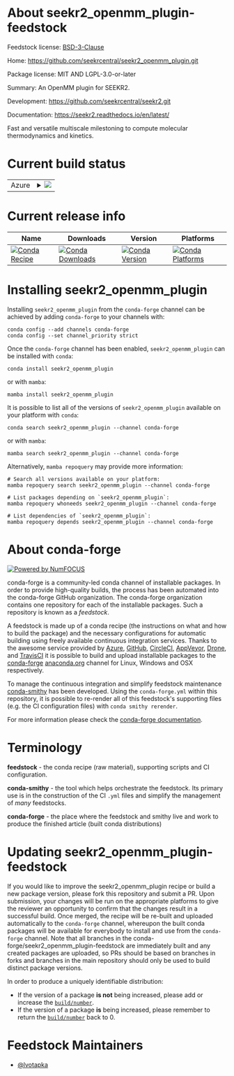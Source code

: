 About seekr2_openmm_plugin-feedstock
====================================

Feedstock license: [BSD-3-Clause](https://github.com/conda-forge/seekr2_openmm_plugin-feedstock/blob/master/LICENSE.txt)

Home: https://github.com/seekrcentral/seekr2_openmm_plugin.git

Package license: MIT AND LGPL-3.0-or-later

Summary: An OpenMM plugin for SEEKR2.

Development: https://github.com/seekrcentral/seekr2.git

Documentation: https://seekr2.readthedocs.io/en/latest/

Fast and versatile multiscale milestoning to compute molecular
thermodynamics and kinetics.


Current build status
====================


<table>
    
  <tr>
    <td>Azure</td>
    <td>
      <details>
        <summary>
          <a href="https://dev.azure.com/conda-forge/feedstock-builds/_build/latest?definitionId=13674&branchName=master">
            <img src="https://dev.azure.com/conda-forge/feedstock-builds/_apis/build/status/seekr2_openmm_plugin-feedstock?branchName=master">
          </a>
        </summary>
        <table>
          <thead><tr><th>Variant</th><th>Status</th></tr></thead>
          <tbody><tr>
              <td>linux_64_c_compiler_version11cuda_compilernvcccuda_compiler_version11.8cxx_compiler_version11python3.10.____cpython</td>
              <td>
                <a href="https://dev.azure.com/conda-forge/feedstock-builds/_build/latest?definitionId=13674&branchName=master">
                  <img src="https://dev.azure.com/conda-forge/feedstock-builds/_apis/build/status/seekr2_openmm_plugin-feedstock?branchName=master&jobName=linux&configuration=linux%20linux_64_c_compiler_version11cuda_compilernvcccuda_compiler_version11.8cxx_compiler_version11python3.10.____cpython" alt="variant">
                </a>
              </td>
            </tr><tr>
              <td>linux_64_c_compiler_version11cuda_compilernvcccuda_compiler_version11.8cxx_compiler_version11python3.11.____cpython</td>
              <td>
                <a href="https://dev.azure.com/conda-forge/feedstock-builds/_build/latest?definitionId=13674&branchName=master">
                  <img src="https://dev.azure.com/conda-forge/feedstock-builds/_apis/build/status/seekr2_openmm_plugin-feedstock?branchName=master&jobName=linux&configuration=linux%20linux_64_c_compiler_version11cuda_compilernvcccuda_compiler_version11.8cxx_compiler_version11python3.11.____cpython" alt="variant">
                </a>
              </td>
            </tr><tr>
              <td>linux_64_c_compiler_version11cuda_compilernvcccuda_compiler_version11.8cxx_compiler_version11python3.12.____cpython</td>
              <td>
                <a href="https://dev.azure.com/conda-forge/feedstock-builds/_build/latest?definitionId=13674&branchName=master">
                  <img src="https://dev.azure.com/conda-forge/feedstock-builds/_apis/build/status/seekr2_openmm_plugin-feedstock?branchName=master&jobName=linux&configuration=linux%20linux_64_c_compiler_version11cuda_compilernvcccuda_compiler_version11.8cxx_compiler_version11python3.12.____cpython" alt="variant">
                </a>
              </td>
            </tr><tr>
              <td>linux_64_c_compiler_version11cuda_compilernvcccuda_compiler_version11.8cxx_compiler_version11python3.8.____cpython</td>
              <td>
                <a href="https://dev.azure.com/conda-forge/feedstock-builds/_build/latest?definitionId=13674&branchName=master">
                  <img src="https://dev.azure.com/conda-forge/feedstock-builds/_apis/build/status/seekr2_openmm_plugin-feedstock?branchName=master&jobName=linux&configuration=linux%20linux_64_c_compiler_version11cuda_compilernvcccuda_compiler_version11.8cxx_compiler_version11python3.8.____cpython" alt="variant">
                </a>
              </td>
            </tr><tr>
              <td>linux_64_c_compiler_version11cuda_compilernvcccuda_compiler_version11.8cxx_compiler_version11python3.9.____73_pypy</td>
              <td>
                <a href="https://dev.azure.com/conda-forge/feedstock-builds/_build/latest?definitionId=13674&branchName=master">
                  <img src="https://dev.azure.com/conda-forge/feedstock-builds/_apis/build/status/seekr2_openmm_plugin-feedstock?branchName=master&jobName=linux&configuration=linux%20linux_64_c_compiler_version11cuda_compilernvcccuda_compiler_version11.8cxx_compiler_version11python3.9.____73_pypy" alt="variant">
                </a>
              </td>
            </tr><tr>
              <td>linux_64_c_compiler_version11cuda_compilernvcccuda_compiler_version11.8cxx_compiler_version11python3.9.____cpython</td>
              <td>
                <a href="https://dev.azure.com/conda-forge/feedstock-builds/_build/latest?definitionId=13674&branchName=master">
                  <img src="https://dev.azure.com/conda-forge/feedstock-builds/_apis/build/status/seekr2_openmm_plugin-feedstock?branchName=master&jobName=linux&configuration=linux%20linux_64_c_compiler_version11cuda_compilernvcccuda_compiler_version11.8cxx_compiler_version11python3.9.____cpython" alt="variant">
                </a>
              </td>
            </tr>
          </tbody>
        </table>
      </details>
    </td>
  </tr>
</table>

Current release info
====================

| Name | Downloads | Version | Platforms |
| --- | --- | --- | --- |
| [![Conda Recipe](https://img.shields.io/badge/recipe-seekr2_openmm_plugin-green.svg)](https://anaconda.org/conda-forge/seekr2_openmm_plugin) | [![Conda Downloads](https://img.shields.io/conda/dn/conda-forge/seekr2_openmm_plugin.svg)](https://anaconda.org/conda-forge/seekr2_openmm_plugin) | [![Conda Version](https://img.shields.io/conda/vn/conda-forge/seekr2_openmm_plugin.svg)](https://anaconda.org/conda-forge/seekr2_openmm_plugin) | [![Conda Platforms](https://img.shields.io/conda/pn/conda-forge/seekr2_openmm_plugin.svg)](https://anaconda.org/conda-forge/seekr2_openmm_plugin) |

Installing seekr2_openmm_plugin
===============================

Installing `seekr2_openmm_plugin` from the `conda-forge` channel can be achieved by adding `conda-forge` to your channels with:

```
conda config --add channels conda-forge
conda config --set channel_priority strict
```

Once the `conda-forge` channel has been enabled, `seekr2_openmm_plugin` can be installed with `conda`:

```
conda install seekr2_openmm_plugin
```

or with `mamba`:

```
mamba install seekr2_openmm_plugin
```

It is possible to list all of the versions of `seekr2_openmm_plugin` available on your platform with `conda`:

```
conda search seekr2_openmm_plugin --channel conda-forge
```

or with `mamba`:

```
mamba search seekr2_openmm_plugin --channel conda-forge
```

Alternatively, `mamba repoquery` may provide more information:

```
# Search all versions available on your platform:
mamba repoquery search seekr2_openmm_plugin --channel conda-forge

# List packages depending on `seekr2_openmm_plugin`:
mamba repoquery whoneeds seekr2_openmm_plugin --channel conda-forge

# List dependencies of `seekr2_openmm_plugin`:
mamba repoquery depends seekr2_openmm_plugin --channel conda-forge
```


About conda-forge
=================

[![Powered by
NumFOCUS](https://img.shields.io/badge/powered%20by-NumFOCUS-orange.svg?style=flat&colorA=E1523D&colorB=007D8A)](https://numfocus.org)

conda-forge is a community-led conda channel of installable packages.
In order to provide high-quality builds, the process has been automated into the
conda-forge GitHub organization. The conda-forge organization contains one repository
for each of the installable packages. Such a repository is known as a *feedstock*.

A feedstock is made up of a conda recipe (the instructions on what and how to build
the package) and the necessary configurations for automatic building using freely
available continuous integration services. Thanks to the awesome service provided by
[Azure](https://azure.microsoft.com/en-us/services/devops/), [GitHub](https://github.com/),
[CircleCI](https://circleci.com/), [AppVeyor](https://www.appveyor.com/),
[Drone](https://cloud.drone.io/welcome), and [TravisCI](https://travis-ci.com/)
it is possible to build and upload installable packages to the
[conda-forge](https://anaconda.org/conda-forge) [anaconda.org](https://anaconda.org/)
channel for Linux, Windows and OSX respectively.

To manage the continuous integration and simplify feedstock maintenance
[conda-smithy](https://github.com/conda-forge/conda-smithy) has been developed.
Using the ``conda-forge.yml`` within this repository, it is possible to re-render all of
this feedstock's supporting files (e.g. the CI configuration files) with ``conda smithy rerender``.

For more information please check the [conda-forge documentation](https://conda-forge.org/docs/).

Terminology
===========

**feedstock** - the conda recipe (raw material), supporting scripts and CI configuration.

**conda-smithy** - the tool which helps orchestrate the feedstock.
                   Its primary use is in the construction of the CI ``.yml`` files
                   and simplify the management of *many* feedstocks.

**conda-forge** - the place where the feedstock and smithy live and work to
                  produce the finished article (built conda distributions)


Updating seekr2_openmm_plugin-feedstock
=======================================

If you would like to improve the seekr2_openmm_plugin recipe or build a new
package version, please fork this repository and submit a PR. Upon submission,
your changes will be run on the appropriate platforms to give the reviewer an
opportunity to confirm that the changes result in a successful build. Once
merged, the recipe will be re-built and uploaded automatically to the
`conda-forge` channel, whereupon the built conda packages will be available for
everybody to install and use from the `conda-forge` channel.
Note that all branches in the conda-forge/seekr2_openmm_plugin-feedstock are
immediately built and any created packages are uploaded, so PRs should be based
on branches in forks and branches in the main repository should only be used to
build distinct package versions.

In order to produce a uniquely identifiable distribution:
 * If the version of a package **is not** being increased, please add or increase
   the [``build/number``](https://docs.conda.io/projects/conda-build/en/latest/resources/define-metadata.html#build-number-and-string).
 * If the version of a package **is** being increased, please remember to return
   the [``build/number``](https://docs.conda.io/projects/conda-build/en/latest/resources/define-metadata.html#build-number-and-string)
   back to 0.

Feedstock Maintainers
=====================

* [@lvotapka](https://github.com/lvotapka/)

